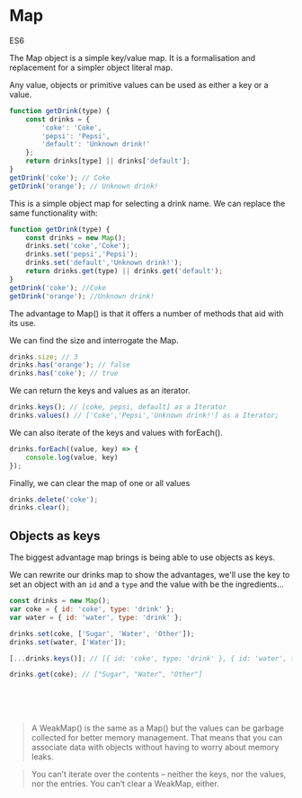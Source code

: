 # Map

<div class="spec es6">ES6</div>


The Map object is a simple key/value map. It is a formalisation and replacement for a simpler object literal map.

Any value, objects or primitive values can be used as either a key or a value.

```javascript
function getDrink(type) {
    const drinks = {
        'coke': 'Coke',
        'pepsi': 'Pepsi',
        'default': 'Unknown drink!'
    };
    return drinks[type] || drinks['default'];
}
getDrink('coke'); // Coke
getDrink('orange'); // Unknown drink!
```

This is a simple object map for selecting a drink name. We can replace the same functionality with:

```javascript
function getDrink(type) {
    const drinks = new Map();
    drinks.set('coke','Coke');
    drinks.set('pepsi','Pepsi');
    drinks.set('default','Unknown drink!');
    return drinks.get(type) || drinks.get('default');
}
getDrink('coke'); //Coke
getDrink('orange'); //Unknown drink!
```

The advantage to Map() is that it offers a number of methods that aid with its use.

We can find the size and interrogate the Map.
```javascript
drinks.size; // 3
drinks.has('orange'); // false
drinks.has('coke'); // true
```

We can return the keys and values as an iterator.
```javascript
drinks.keys(); // [coke, pepsi, default] as a Iterator
drinks.values() // ['Coke','Pepsi','Unknown drink!'] as a Iterator;
```

We can also iterate of the keys and values with forEach().
```javascript
drinks.forEach((value, key) => {
    console.log(value, key)
});
```

Finally, we can clear the map of one or all values
```javascript
drinks.delete('coke');
drinks.clear();
```

## Objects as keys

The biggest advantage map brings is being able to use objects as keys.

We can rewrite our drinks map to show the advantages, we'll use the key to set an object with an `id` and a `type` and the value with be the ingredients...

```javascript
const drinks = new Map();
var coke = { id: 'coke', type: 'drink' };
var water = { id: 'water', type: 'drink' };

drinks.set(coke, ['Sugar', 'Water', 'Other']);
drinks.set(water, ['Water']);

[...drinks.keys()]; // [{ id: 'coke', type: 'drink' }, { id: 'water', type: 'drink' }];

drinks.get(coke); // ["Sugar", "Water", "Other"]
```

<br/>
<br/>
<br/>

> A WeakMap() is the same as a Map() but the values can be garbage collected for better memory management. That means that you can associate data with objects without having to worry about memory leaks.

> You can’t iterate over the contents – neither the keys, nor the values, nor the entries. You can’t clear a WeakMap, either.

